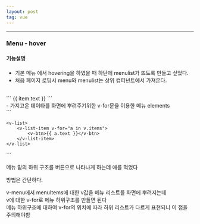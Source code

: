 ```yaml
---
layout: post
tag: vue
---
```

***

### Menu - hover

#### 기능설명
- 기본 메뉴 에서 hovering을 하였을 때 하단에 menulist가 뜨도록 만들고 싶었다.
- 처음 페이지 로딩시 menu와 menulist는 상위 컴퍼넌트에서 가져온다.
<br>
```
<v-btn size="large" v-for="item in menuItems" :key="item.text">
{{ item.text }}
</v-btn>
```
<br>
- 가지고온 데이타를 화면에 뿌려주기위한 v-for문을 이용한 메뉴 elements
<br>
```
	<template v-slot:activator="{ props }">
		<v-btnv-bind="props">
			{{ v.text }}
		</v-btn>
	</template>
	
	<v-list>
		<v-list-item v-for="a in v.items">
			<v-btn>{{ a.text }}</v-btn>
		</v-list-item>
	</v-list>
</v-menu>
```
<br>

메뉴 밑의 하위 구조를 버튼으로 나타나게 하는데 애를 먹었다   

방법은 간단하다.  

v-menu에서 menuItems에 대한 v값을 메뉴 리스트를 화면에 뿌려지는데  
v에 대한 v-for로 메뉴 하위구조를 만들면 된다  
메뉴 하위구조에 대하여 v-for의 위치에 따라 하위 리스트가 다르게 표현되니 이 점을 주의해야함  